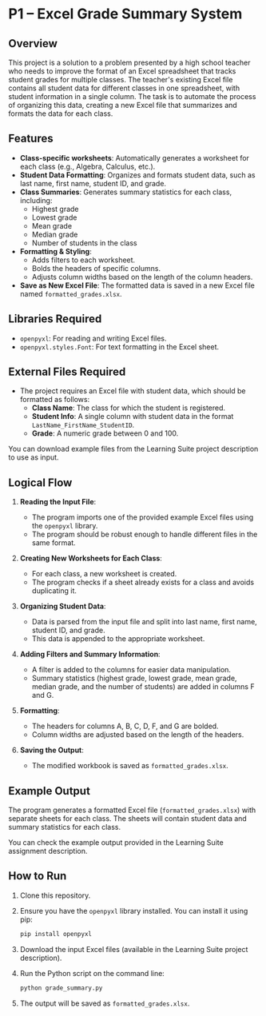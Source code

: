 # P1 – Excel Grade Summary System

## Overview

This project is a solution to a problem presented by a high school teacher who needs to improve the format of an Excel spreadsheet that tracks student grades for multiple classes. The teacher's existing Excel file contains all student data for different classes in one spreadsheet, with student information in a single column. The task is to automate the process of organizing this data, creating a new Excel file that summarizes and formats the data for each class.

## Features

- **Class-specific worksheets**: Automatically generates a worksheet for each class (e.g., Algebra, Calculus, etc.).
- **Student Data Formatting**: Organizes and formats student data, such as last name, first name, student ID, and grade.
- **Class Summaries**: Generates summary statistics for each class, including:
  - Highest grade
  - Lowest grade
  - Mean grade
  - Median grade
  - Number of students in the class
- **Formatting & Styling**:
  - Adds filters to each worksheet.
  - Bolds the headers of specific columns.
  - Adjusts column widths based on the length of the column headers.
- **Save as New Excel File**: The formatted data is saved in a new Excel file named `formatted_grades.xlsx`.

## Libraries Required

- `openpyxl`: For reading and writing Excel files.
- `openpyxl.styles.Font`: For text formatting in the Excel sheet.

## External Files Required

- The project requires an Excel file with student data, which should be formatted as follows:
  - **Class Name**: The class for which the student is registered.
  - **Student Info**: A single column with student data in the format `LastName_FirstName_StudentID`.
  - **Grade**: A numeric grade between 0 and 100.

You can download example files from the Learning Suite project description to use as input.

## Logical Flow

1. **Reading the Input File**:
   - The program imports one of the provided example Excel files using the `openpyxl` library.
   - The program should be robust enough to handle different files in the same format.

2. **Creating New Worksheets for Each Class**:
   - For each class, a new worksheet is created.
   - The program checks if a sheet already exists for a class and avoids duplicating it.

3. **Organizing Student Data**:
   - Data is parsed from the input file and split into last name, first name, student ID, and grade.
   - This data is appended to the appropriate worksheet.

4. **Adding Filters and Summary Information**:
   - A filter is added to the columns for easier data manipulation.
   - Summary statistics (highest grade, lowest grade, mean grade, median grade, and the number of students) are added in columns F and G.

5. **Formatting**:
   - The headers for columns A, B, C, D, F, and G are bolded.
   - Column widths are adjusted based on the length of the headers.

6. **Saving the Output**:
   - The modified workbook is saved as `formatted_grades.xlsx`.

## Example Output

The program generates a formatted Excel file (`formatted_grades.xlsx`) with separate sheets for each class. The sheets will contain student data and summary statistics for each class.

You can check the example output provided in the Learning Suite assignment description.

## How to Run

1. Clone this repository.
2. Ensure you have the `openpyxl` library installed. You can install it using pip:

    ```bash
    pip install openpyxl
    ```

3. Download the input Excel files (available in the Learning Suite project description).
4. Run the Python script on the command line:

    ```bash
    python grade_summary.py
    ```

5. The output will be saved as `formatted_grades.xlsx`.

